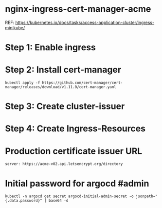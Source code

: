 # nginx-ingress-cert-manager-acme

REF: https://kubernetes.io/docs/tasks/access-application-cluster/ingress-minikube/

# Step 1: Enable ingress 
# Step 2: Install cert-manager
```
kubectl apply -f https://github.com/cert-manager/cert-manager/releases/download/v1.11.0/cert-manager.yaml
```
# Step 3: Create cluster-issuer
# Step 4: Create Ingress-Resources

# Production certificate issuer URL
```
server: https://acme-v02.api.letsencrypt.org/directory
```
# Initial password for argocd #admin
```
kubectl -n argocd get secret argocd-initial-admin-secret -o jsonpath="{.data.password}" | base64 -d
```
